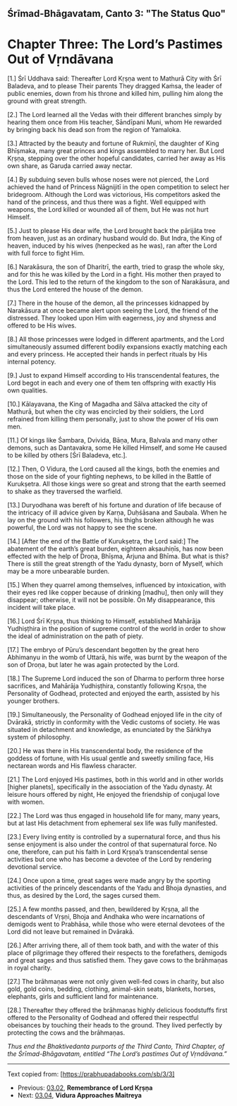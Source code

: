 <!-- zkid: 2021-03-07_1014 -->

## Śrīmad-Bhāgavatam, Canto 3: "The Status Quo" 
# Chapter Three: The Lord’s Pastimes Out of Vṛndāvana


[1.] Śrī Uddhava said: Thereafter Lord Kṛṣṇa went to Mathurā City with Śrī Baladeva, and to please Their parents They dragged Kaṁsa, the leader of public enemies, down from his throne and killed him, pulling him along the ground with great strength.

[2.] The Lord learned all the Vedas with their different branches simply by hearing them once from His teacher, Sāndīpani Muni, whom He rewarded by bringing back his dead son from the region of Yamaloka.

[3.] Attracted by the beauty and fortune of Rukmiṇī, the daughter of King Bhīṣmaka, many great princes and kings assembled to marry her. But Lord Kṛṣṇa, stepping over the other hopeful candidates, carried her away as His own share, as Garuḍa carried away nectar.

[4.] By subduing seven bulls whose noses were not pierced, the Lord achieved the hand of Princess Nāgnijitī in the open competition to select her bridegroom. Although the Lord was victorious, His competitors asked the hand of the princess, and thus there was a fight. Well equipped with weapons, the Lord killed or wounded all of them, but He was not hurt Himself.

[5.] Just to please His dear wife, the Lord brought back the pārijāta tree from heaven, just as an ordinary husband would do. But Indra, the King of heaven, induced by his wives (henpecked as he was), ran after the Lord with full force to fight Him.

[6.] Narakāsura, the son of Dharitrī, the earth, tried to grasp the whole sky, and for this he was killed by the Lord in a fight. His mother then prayed to the Lord. This led to the return of the kingdom to the son of Narakāsura, and thus the Lord entered the house of the demon.

[7.] There in the house of the demon, all the princesses kidnapped by Narakāsura at once became alert upon seeing the Lord, the friend of the distressed. They looked upon Him with eagerness, joy and shyness and offered to be His wives.

[8.] All those princesses were lodged in different apartments, and the Lord simultaneously assumed different bodily expansions exactly matching each and every princess. He accepted their hands in perfect rituals by His internal potency.

[9.] Just to expand Himself according to His transcendental features, the Lord begot in each and every one of them ten offspring with exactly His own qualities.

[10.] Kālayavana, the King of Magadha and Sālva attacked the city of Mathurā, but when the city was encircled by their soldiers, the Lord refrained from killing them personally, just to show the power of His own men.

[11.] Of kings like Śambara, Dvivida, Bāṇa, Mura, Balvala and many other demons, such as Dantavakra, some He killed Himself, and some He caused to be killed by others [Śrī Baladeva, etc.].

[12.] Then, O Vidura, the Lord caused all the kings, both the enemies and those on the side of your fighting nephews, to be killed in the Battle of Kurukṣetra. All those kings were so great and strong that the earth seemed to shake as they traversed the warfield.

[13.] Duryodhana was bereft of his fortune and duration of life because of the intricacy of ill advice given by Karṇa, Duḥśāsana and Saubala. When he lay on the ground with his followers, his thighs broken although he was powerful, the Lord was not happy to see the scene.

[14.] [After the end of the Battle of Kurukṣetra, the Lord said:] The abatement of the earth’s great burden, eighteen akṣauhiṇīs, has now been effected with the help of Droṇa, Bhīṣma, Arjuna and Bhīma. But what is this? There is still the great strength of the Yadu dynasty, born of Myself, which may be a more unbearable burden.

[15.] When they quarrel among themselves, influenced by intoxication, with their eyes red like copper because of drinking [madhu], then only will they disappear; otherwise, it will not be possible. On My disappearance, this incident will take place.

[16.] Lord Śrī Kṛṣṇa, thus thinking to Himself, established Mahārāja Yudhiṣṭhira in the position of supreme control of the world in order to show the ideal of administration on the path of piety.

[17.] The embryo of Pūru’s descendant begotten by the great hero Abhimanyu in the womb of Uttarā, his wife, was burnt by the weapon of the son of Droṇa, but later he was again protected by the Lord.

[18.] The Supreme Lord induced the son of Dharma to perform three horse sacrifices, and Mahārāja Yudhiṣṭhira, constantly following Kṛṣṇa, the Personality of Godhead, protected and enjoyed the earth, assisted by his younger brothers.

[19.] Simultaneously, the Personality of Godhead enjoyed life in the city of Dvārakā, strictly in conformity with the Vedic customs of society. He was situated in detachment and knowledge, as enunciated by the Sāṅkhya system of philosophy.

[20.] He was there in His transcendental body, the residence of the goddess of fortune, with His usual gentle and sweetly smiling face, His nectarean words and His flawless character.

[21.] The Lord enjoyed His pastimes, both in this world and in other worlds [higher planets], specifically in the association of the Yadu dynasty. At leisure hours offered by night, He enjoyed the friendship of conjugal love with women.

[22.] The Lord was thus engaged in household life for many, many years, but at last His detachment from ephemeral sex life was fully manifested.

[23.] Every living entity is controlled by a supernatural force, and thus his sense enjoyment is also under the control of that supernatural force. No one, therefore, can put his faith in Lord Kṛṣṇa’s transcendental sense activities but one who has become a devotee of the Lord by rendering devotional service.

[24.] Once upon a time, great sages were made angry by the sporting activities of the princely descendants of the Yadu and Bhoja dynasties, and thus, as desired by the Lord, the sages cursed them.

[25.] A few months passed, and then, bewildered by Kṛṣṇa, all the descendants of Vṛṣṇi, Bhoja and Andhaka who were incarnations of demigods went to Prabhāsa, while those who were eternal devotees of the Lord did not leave but remained in Dvārakā.

[26.] After arriving there, all of them took bath, and with the water of this place of pilgrimage they offered their respects to the forefathers, demigods and great sages and thus satisfied them. They gave cows to the brāhmaṇas in royal charity.

[27.] The brāhmaṇas were not only given well-fed cows in charity, but also gold, gold coins, bedding, clothing, animal-skin seats, blankets, horses, elephants, girls and sufficient land for maintenance.

[28.] Thereafter they offered the brāhmaṇas highly delicious foodstuffs first offered to the Personality of Godhead and offered their respectful obeisances by touching their heads to the ground. They lived perfectly by protecting the cows and the brāhmaṇas.

_Thus end the Bhaktivedanta purports of the Third Canto, Third Chapter, of the Śrīmad-Bhāgavatam, entitled “The Lord’s pastimes Out of Vṛndāvana.”_

---

Text copied from: [https://prabhupadabooks.com/sb/3/3]

- Previous: [03.02](03.02-t.html), **Remembrance of Lord Kṛṣṇa**
- Next: [03.04](03.04-t.html), **Vidura Approaches Maitreya**
